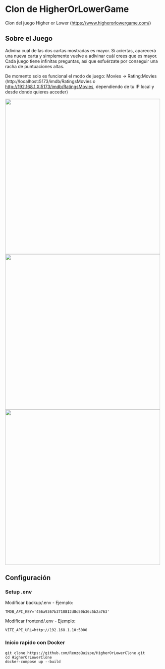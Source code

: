 # Clon de HigherOrLowerGame
Clon del juego Higher or Lower (https://www.higherorlowergame.com/)

## Sobre el Juego
Adivina cuál de las dos cartas mostradas es mayor. Si aciertas, aparecerá una nueva carta y simplemente vuelve a adivinar cuál crees que es mayor. Cada juego tiene infinitas preguntas, así que esfuérzate por conseguir una racha de puntuaciones altas. 

De momento solo es funcional el modo de juego: Movies -> Rating:Movies (http://localhost:5173/imdb/RatingsMovies o http://192.168.1.X:5173/imdb/RatingsMovies, dependiendo de tu IP local y desde donde quieres acceder)

<img src="https://drive.google.com/uc?export=view&id=1Eoaz6EH8QNL647JQS3n60p8Zr3z28mlm" width="500" />
<img src="https://drive.google.com/uc?export=view&id=1Gl0RdF2oALczS6NEvhMpQOTVKK9KFicN" width="500" />
<img src="https://drive.google.com/uc?export=view&id=13HWoDnxS7Cf7ujwuaL9XI2J2gB6BT0LV" width="500" />

## Configuración

### Setup .env
Modificar backup/.env - Ejemplo:

```
TMDB_API_KEY='456a9367b3718812d8c50b36c5b2a763'
```

Modificar frontend/.env - Ejemplo:

```
VITE_API_URL=http://192.168.1.10:5000
```
### Inicio rapido con Docker
```
git clone https://github.com/RenzoQuispe/HigherOrLowerClone.git
cd HigherOrLowerClone
docker-compose up --build
```

